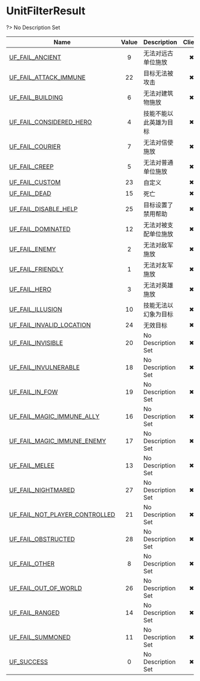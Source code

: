 # UnitFilterResult
?> No Description Set

Name|Value|Description|Client
--|:--:|--|:--:
[UF_FAIL_ANCIENT](Constants/UnitFilterResult/UF_FAIL_ANCIENT)|9|无法对远古单位施放|✖
[UF_FAIL_ATTACK_IMMUNE](Constants/UnitFilterResult/UF_FAIL_ATTACK_IMMUNE)|22|目标无法被攻击|✖
[UF_FAIL_BUILDING](Constants/UnitFilterResult/UF_FAIL_BUILDING)|6|无法对建筑物施放|✖
[UF_FAIL_CONSIDERED_HERO](Constants/UnitFilterResult/UF_FAIL_CONSIDERED_HERO)|4|技能不能以此英雄为目标|✖
[UF_FAIL_COURIER](Constants/UnitFilterResult/UF_FAIL_COURIER)|7|无法对信使施放|✖
[UF_FAIL_CREEP](Constants/UnitFilterResult/UF_FAIL_CREEP)|5|无法对普通单位施放|✖
[UF_FAIL_CUSTOM](Constants/UnitFilterResult/UF_FAIL_CUSTOM)|23|自定义|✖
[UF_FAIL_DEAD](Constants/UnitFilterResult/UF_FAIL_DEAD)|15|死亡|✖
[UF_FAIL_DISABLE_HELP](Constants/UnitFilterResult/UF_FAIL_DISABLE_HELP)|25|目标设置了禁用帮助|✖
[UF_FAIL_DOMINATED](Constants/UnitFilterResult/UF_FAIL_DOMINATED)|12|无法对被支配单位施放|✖
[UF_FAIL_ENEMY](Constants/UnitFilterResult/UF_FAIL_ENEMY)|2|无法对敌军施放|✖
[UF_FAIL_FRIENDLY](Constants/UnitFilterResult/UF_FAIL_FRIENDLY)|1|无法对友军施放|✖
[UF_FAIL_HERO](Constants/UnitFilterResult/UF_FAIL_HERO)|3|无法对英雄施放|✖
[UF_FAIL_ILLUSION](Constants/UnitFilterResult/UF_FAIL_ILLUSION)|10|技能无法以幻象为目标|✖
[UF_FAIL_INVALID_LOCATION](Constants/UnitFilterResult/UF_FAIL_INVALID_LOCATION)|24|无效目标|✖
[UF_FAIL_INVISIBLE](Constants/UnitFilterResult/UF_FAIL_INVISIBLE)|20|No Description Set|✖
[UF_FAIL_INVULNERABLE](Constants/UnitFilterResult/UF_FAIL_INVULNERABLE)|18|No Description Set|✖
[UF_FAIL_IN_FOW](Constants/UnitFilterResult/UF_FAIL_IN_FOW)|19|No Description Set|✖
[UF_FAIL_MAGIC_IMMUNE_ALLY](Constants/UnitFilterResult/UF_FAIL_MAGIC_IMMUNE_ALLY)|16|No Description Set|✖
[UF_FAIL_MAGIC_IMMUNE_ENEMY](Constants/UnitFilterResult/UF_FAIL_MAGIC_IMMUNE_ENEMY)|17|No Description Set|✖
[UF_FAIL_MELEE](Constants/UnitFilterResult/UF_FAIL_MELEE)|13|No Description Set|✖
[UF_FAIL_NIGHTMARED](Constants/UnitFilterResult/UF_FAIL_NIGHTMARED)|27|No Description Set|✖
[UF_FAIL_NOT_PLAYER_CONTROLLED](Constants/UnitFilterResult/UF_FAIL_NOT_PLAYER_CONTROLLED)|21|No Description Set|✖
[UF_FAIL_OBSTRUCTED](Constants/UnitFilterResult/UF_FAIL_OBSTRUCTED)|28|No Description Set|✖
[UF_FAIL_OTHER](Constants/UnitFilterResult/UF_FAIL_OTHER)|8|No Description Set|✖
[UF_FAIL_OUT_OF_WORLD](Constants/UnitFilterResult/UF_FAIL_OUT_OF_WORLD)|26|No Description Set|✖
[UF_FAIL_RANGED](Constants/UnitFilterResult/UF_FAIL_RANGED)|14|No Description Set|✖
[UF_FAIL_SUMMONED](Constants/UnitFilterResult/UF_FAIL_SUMMONED)|11|No Description Set|✖
[UF_SUCCESS](Constants/UnitFilterResult/UF_SUCCESS)|0|No Description Set|✖
